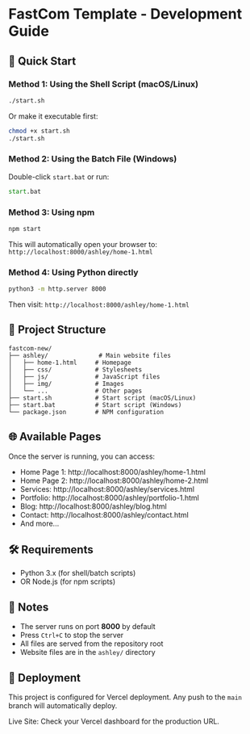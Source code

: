 # FastCom Template - Development Guide

## 🚀 Quick Start

### Method 1: Using the Shell Script (macOS/Linux)

```bash
./start.sh
```

Or make it executable first:

```bash
chmod +x start.sh
./start.sh
```

### Method 2: Using the Batch File (Windows)

Double-click `start.bat` or run:

```cmd
start.bat
```

### Method 3: Using npm

```bash
npm start
```

This will automatically open your browser to: `http://localhost:8000/ashley/home-1.html`

### Method 4: Using Python directly

```bash
python3 -m http.server 8000
```

Then visit: `http://localhost:8000/ashley/home-1.html`

## 📁 Project Structure

```
fastcom-new/
├── ashley/              # Main website files
│   ├── home-1.html     # Homepage
│   ├── css/            # Stylesheets
│   ├── js/             # JavaScript files
│   ├── img/            # Images
│   └── ...             # Other pages
├── start.sh            # Start script (macOS/Linux)
├── start.bat           # Start script (Windows)
└── package.json        # NPM configuration
```

## 🌐 Available Pages

Once the server is running, you can access:

- Home Page 1: http://localhost:8000/ashley/home-1.html
- Home Page 2: http://localhost:8000/ashley/home-2.html
- Services: http://localhost:8000/ashley/services.html
- Portfolio: http://localhost:8000/ashley/portfolio-1.html
- Blog: http://localhost:8000/ashley/blog.html
- Contact: http://localhost:8000/ashley/contact.html
- And more...

## 🛠️ Requirements

- Python 3.x (for shell/batch scripts)
- OR Node.js (for npm scripts)

## 📝 Notes

- The server runs on port **8000** by default
- Press `Ctrl+C` to stop the server
- All files are served from the repository root
- Website files are in the `ashley/` directory

## 🚀 Deployment

This project is configured for Vercel deployment. Any push to the `main` branch will automatically deploy.

Live Site: Check your Vercel dashboard for the production URL.
